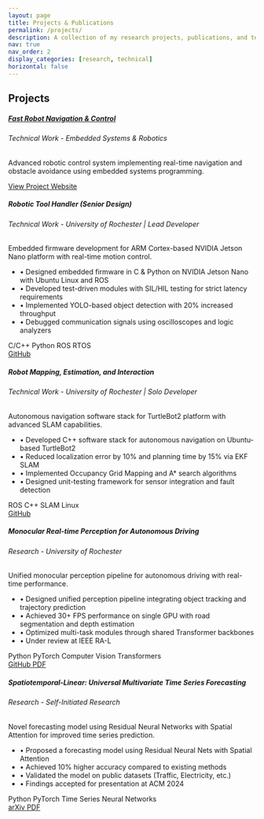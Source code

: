 ```yaml
---
layout: page
title: Projects & Publications
permalink: /projects/
description: A collection of my research projects, publications, and technical work.
nav: true
nav_order: 2
display_categories: [research, technical]
horizontal: false
---
```

<!-- pages/projects.md -->
<div class="projects">
<!-- Projects Section -->
<h2 class="category">Projects</h2>
<div class="row row-cols-1 row-cols-md-2 g-4">
  <!-- Fast Robot Project -->
  <div class="col">
    <div class="card h-100">
      <div class="card-body">
        <h5 class="card-title">
          <a href="https://haixizhang.github.io/FastRobot/" target="_blank" class="text-decoration-none">
            Fast Robot Navigation & Control
          </a>
        </h5>
        <h6 class="card-subtitle mb-2 text-muted">Technical Work - Embedded Systems & Robotics</h6>
        <p class="card-text">
          Advanced robotic control system implementing real-time navigation and obstacle avoidance using embedded systems programming.
        </p>
        <div class="mt-auto">
          <a href="https://haixizhang.github.io/FastRobot/" target="_blank" class="btn btn-primary btn-sm">
            View Project Website
          </a>
        </div>
      </div>
    </div>
  </div>
  <!-- Robotic Tool Handler -->
  <div class="col">
    <div class="card h-100">
      <div class="card-body">
        <h5 class="card-title">Robotic Tool Handler (Senior Design)</h5>
        <h6 class="card-subtitle mb-2 text-muted">Technical Work - University of Rochester | Lead Developer</h6>
        <p class="card-text">
          Embedded firmware development for ARM Cortex-based NVIDIA Jetson Nano platform with real-time motion control.
        </p>
        <ul class="list-unstyled small">
          <li>• Designed embedded firmware in C & Python on NVIDIA Jetson Nano with Ubuntu Linux and ROS</li>
          <li>• Developed test-driven modules with SIL/HIL testing for strict latency requirements</li>
          <li>• Implemented YOLO-based object detection with 20% increased throughput</li>
          <li>• Debugged communication signals using oscilloscopes and logic analyzers</li>
        </ul>
        <div class="mt-auto">
          <span class="badge bg-secondary me-1">C/C++</span>
          <span class="badge bg-secondary me-1">Python</span>
          <span class="badge bg-secondary me-1">ROS</span>
          <span class="badge bg-secondary me-1">RTOS</span>
          <br>
          <a href="#" class="btn btn-outline-primary btn-sm mt-2">
            GitHub
          </a>
        </div>
      </div>
    </div>
  </div>
  <!-- Robot Mapping Project -->
  <div class="col">
    <div class="card h-100">
      <div class="card-body">
        <h5 class="card-title">Robot Mapping, Estimation, and Interaction</h5>
        <h6 class="card-subtitle mb-2 text-muted">Technical Work - University of Rochester | Solo Developer</h6>
        <p class="card-text">
          Autonomous navigation software stack for TurtleBot2 platform with advanced SLAM capabilities.
        </p>
        <ul class="list-unstyled small">
          <li>• Developed C++ software stack for autonomous navigation on Ubuntu-based TurtleBot2</li>
          <li>• Reduced localization error by 10% and planning time by 15% via EKF SLAM</li>
          <li>• Implemented Occupancy Grid Mapping and A* search algorithms</li>
          <li>• Designed unit-testing framework for sensor integration and fault detection</li>
        </ul>
        <div class="mt-auto">
          <span class="badge bg-secondary me-1">ROS</span>
          <span class="badge bg-secondary me-1">C++</span>
          <span class="badge bg-secondary me-1">SLAM</span>
          <span class="badge bg-secondary me-1">Linux</span>
          <br>
          <a href="#" class="btn btn-outline-primary btn-sm mt-2">
            GitHub
          </a>
        </div>
      </div>
    </div>
  </div>
  <!-- Monocular Perception Project -->
  <div class="col">
    <div class="card h-100">
      <div class="card-body">
        <h5 class="card-title">Monocular Real-time Perception for Autonomous Driving</h5>
        <h6 class="card-subtitle mb-2 text-muted">Research - University of Rochester</h6>
        <p class="card-text">
          Unified monocular perception pipeline for autonomous driving with real-time performance.
        </p>
        <ul class="list-unstyled small">
          <li>• Designed unified perception pipeline integrating object tracking and trajectory prediction</li>
          <li>• Achieved 30+ FPS performance on single GPU with road segmentation and depth estimation</li>
          <li>• Optimized multi-task modules through shared Transformer backbones</li>
          <li>• Under review at IEEE RA-L</li>
        </ul>
        <div class="mt-auto">
          <span class="badge bg-secondary me-1">Python</span>
          <span class="badge bg-secondary me-1">PyTorch</span>
          <span class="badge bg-secondary me-1">Computer Vision</span>
          <span class="badge bg-secondary me-1">Transformers</span>
          <br>
          <a href="https://github.com/EnisZuo/LRHPerception" class="btn btn-outline-primary btn-sm mt-2">
            GitHub
          </a>
          <a href="/assets/pdf/RAL__No_Map_Needed__Monocular_Real_time_Perception_Package_for_Autonomous_Driving.pdf" class="btn btn-outline-secondary btn-sm mt-2 ms-1">
            PDF
          </a>
        </div>
      </div>
    </div>
  </div>
  <!-- Time Series Forecasting Project -->
  <div class="col">
    <div class="card h-100">
      <div class="card-body">
        <h5 class="card-title">Spatiotemporal-Linear: Universal Multivariate Time Series Forecasting</h5>
        <h6 class="card-subtitle mb-2 text-muted">Research - Self-Initiated Research</h6>
        <p class="card-text">
          Novel forecasting model using Residual Neural Networks with Spatial Attention for improved time series prediction.
        </p>
        <ul class="list-unstyled small">
          <li>• Proposed a forecasting model using Residual Neural Nets with Spatial Attention</li>
          <li>• Achieved 10% higher accuracy compared to existing methods</li>
          <li>• Validated the model on public datasets (Traffic, Electricity, etc.)</li>
          <li>• Findings accepted for presentation at ACM 2024</li>
        </ul>
        <div class="mt-auto">
          <span class="badge bg-secondary me-1">Python</span>
          <span class="badge bg-secondary me-1">PyTorch</span>
          <span class="badge bg-secondary me-1">Time Series</span>
          <span class="badge bg-secondary me-1">Neural Networks</span>
          <br>
          <a href="#" class="btn btn-outline-primary btn-sm mt-2">
            arXiv
          </a>
          <a href="/assets/pdf/spatiotemporal_linear_paper.pdf" class="btn btn-outline-secondary btn-sm mt-2 ms-1">
            PDF
          </a>
        </div>
      </div>
    </div>
  </div>
</div>
<!-- Publications Section
<div class="mt-5">
  <h2 class="category">Publications</h2>
  <div class="publications">
    {% bibliography %}
  </div>
</div> -->
</div>